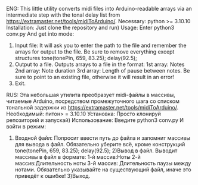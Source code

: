 ENG:
This little utility converts midi files into Arduino-readable arrays via an intermediate step with the tonal delay list from https://extramaster.net/tools/midiToArduino/.
Necessary:
python >= 3.10.10
Installation:
Just clone the repository and run)
Usage:
Enter python3 conv.py
And get into mode:
1) Input file:
It will ask you to enter the path to the file and remember the arrays for output to the file.
Be sure to remove everything except structures
tone(tonePin, 659, 83.25);
delay(92.5);
2) Output to a file.
Outputs arrays to a file in the format:
1st array: Notes
2nd array: Note duration
3rd array: Length of pause between notes.
Be sure to point to an existing file, otherwise it will result in an error!
3) Exit.


RUS:
Эта небольшая утилита преобразует midi-файлы в массивы, читаемые Arduino, посредством промежуточного шага со списком тональной задержки из https://extramaster.net/tools/midiToArduino/.
Необходимый:
питон> = 3.10.10
Установка:
Просто клонируй репозиторий и запускай)
Использование:
Введите python3 conv.py
И войти в режим:
1) Входной файл:
Попросит ввести путь до файла и запомнит массивы для вывода в файл.
Обязательно уберите всё, кроме конструкций
tone(tonePin, 659, 83.25);
delay(92.5);
2)Вывод в файл.
Выводит массивы в файл в формате:
1-й массив:Ноты
2-й массив:Длительность ноты
3-й массив: Длительность паузы между нотами.
Обязательно указывайте на существующий файл, иначе это приведёт к ошибке!
3)Выход.
